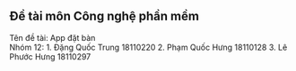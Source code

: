 <h2>Đề tài môn Công nghệ phần mềm</h2>
Tên đề tài: App đặt bàn<br/>
Nhóm 12:
  1. Đặng Quốc Trung  18110220
  2. Phạm Quốc Hưng   18110128
  3. Lê Phước Hưng    18110297
